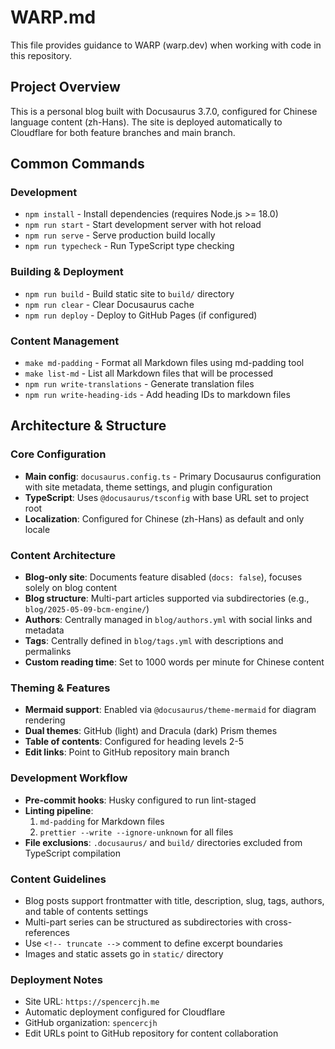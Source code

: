 # WARP.md

This file provides guidance to WARP (warp.dev) when working with code in this repository.

## Project Overview

This is a personal blog built with Docusaurus 3.7.0, configured for Chinese language content (zh-Hans). The site is deployed automatically to Cloudflare for both feature branches and main branch.

## Common Commands

### Development

- `npm install` - Install dependencies (requires Node.js >= 18.0)
- `npm run start` - Start development server with hot reload
- `npm run serve` - Serve production build locally
- `npm run typecheck` - Run TypeScript type checking

### Building & Deployment

- `npm run build` - Build static site to `build/` directory
- `npm run clear` - Clear Docusaurus cache
- `npm run deploy` - Deploy to GitHub Pages (if configured)

### Content Management

- `make md-padding` - Format all Markdown files using md-padding tool
- `make list-md` - List all Markdown files that will be processed
- `npm run write-translations` - Generate translation files
- `npm run write-heading-ids` - Add heading IDs to markdown files

## Architecture & Structure

### Core Configuration

- **Main config**: `docusaurus.config.ts` - Primary Docusaurus configuration with site metadata, theme settings, and plugin configuration
- **TypeScript**: Uses `@docusaurus/tsconfig` with base URL set to project root
- **Localization**: Configured for Chinese (zh-Hans) as default and only locale

### Content Architecture

- **Blog-only site**: Documents feature disabled (`docs: false`), focuses solely on blog content
- **Blog structure**: Multi-part articles supported via subdirectories (e.g., `blog/2025-05-09-bcm-engine/`)
- **Authors**: Centrally managed in `blog/authors.yml` with social links and metadata
- **Tags**: Centrally defined in `blog/tags.yml` with descriptions and permalinks
- **Custom reading time**: Set to 1000 words per minute for Chinese content

### Theming & Features

- **Mermaid support**: Enabled via `@docusaurus/theme-mermaid` for diagram rendering
- **Dual themes**: GitHub (light) and Dracula (dark) Prism themes
- **Table of contents**: Configured for heading levels 2-5
- **Edit links**: Point to GitHub repository main branch

### Development Workflow

- **Pre-commit hooks**: Husky configured to run lint-staged
- **Linting pipeline**:
  1. `md-padding` for Markdown files
  2. `prettier --write --ignore-unknown` for all files
- **File exclusions**: `.docusaurus/` and `build/` directories excluded from TypeScript compilation

### Content Guidelines

- Blog posts support frontmatter with title, description, slug, tags, authors, and table of contents settings
- Multi-part series can be structured as subdirectories with cross-references
- Use `<!-- truncate -->` comment to define excerpt boundaries
- Images and static assets go in `static/` directory

### Deployment Notes

- Site URL: `https://spencercjh.me`
- Automatic deployment configured for Cloudflare
- GitHub organization: `spencercjh`
- Edit URLs point to GitHub repository for content collaboration
